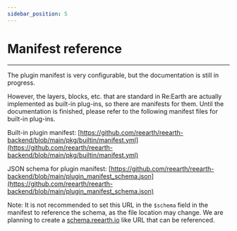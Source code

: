 ```yaml
---
sidebar_position: 5
---
```


# Manifest reference
------

The plugin manifest is very configurable, but the documentation is still in progress.

However, the layers, blocks, etc. that are standard in Re:Earth are actually implemented as built-in plug-ins, so there are manifests for them. Until the documentation is finished, please refer to the following manifest files for built-in plug-ins.

Built-in plugin manifest: [https://github.com/reearth/reearth-backend/blob/main/pkg/builtin/manifest.yml](https://github.com/reearth/reearth-backend/blob/main/pkg/builtin/manifest.yml)

JSON schema for plugin manifest: [https://github.com/reearth/reearth-backend/blob/main/plugin_manifest_schema.json](https://github.com/reearth/reearth-backend/blob/main/plugin_manifest_schema.json)

Note: It is not recommended to set this URL in the `$schema` field in the manifest to reference the schema, as the file location may change. We are planning to create a [schema.reearth.io](http://schema.reearth.io/) like URL that can be referenced.